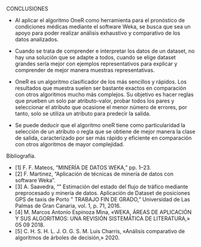CONCLUSIONES

- Al aplicar el algoritmo OneR como herramienta para el pronóstico de condiciones médicas mediante el software Weka, se busca que sea un apoyo para poder realizar análisis exhaustivo y comparativo de los datos analizados.

- Cuando se trata de comprender e interpretar los datos de un dataset, no hay una solución que se adapte a todos, cuando se elige dataset grandes sería mejor con ejemplos representativos para explicar y comprender de mejor manera muestras representativas. 

- OneR es un algoritmo clasificador de los más sencillos y rápidos. Los resultados que muestra suelen ser bastante exactos en comparación con otros algoritmos mucho más complejos. Su objetivo es hacer reglas que prueben un solo par atributo-valor, probar todos los pares y seleccionar el atributo que ocasione el menor número de errores, por tanto, solo se utiliza un atributo para predecir la salida.

- Se puede deducir que el algoritmo oneR tiene como particularidad la selección de un atributo o regla que se obtiene de mejor manera la clase de salida, caracterizado por ser más rápido y eficiente en comparación con otros algoritmos de mayor complejidad.

Bibliografía.

- [1]  F. F. Mateos, “MINERÍA DE DATOS WEKA,” pp. 1–23.
- [2]        F. Martinez, “Aplicación de técnicas de minería de datos con software Weka”.
- [3]    	A. Saavedra, “" Estimación del estado del flujo de tráfico mediante preprocesado y minería de datos. Aplicación de Dataset de posiciones GPS de taxis de Porto " TRABAJO FIN DE GRADO,” Universidad de Las Palmas de Gran Canaria, vol. 1, p. 71, 2016.
- [4] 	M. Marcos Antonio Espinoza Mina, «WEKA, ÁREAS DE APLICACIÓN Y SUS ALGORITMOS: UNA REVISIÓN SISTEMÁTICA DE LITERATURA,» 05 09 2018.
- [5] 	C. H. S. H. L. J. O. G. S. M. Luis Charris, «Análisis comparativo de algoritmos de árboles de decisión,» 2020.


